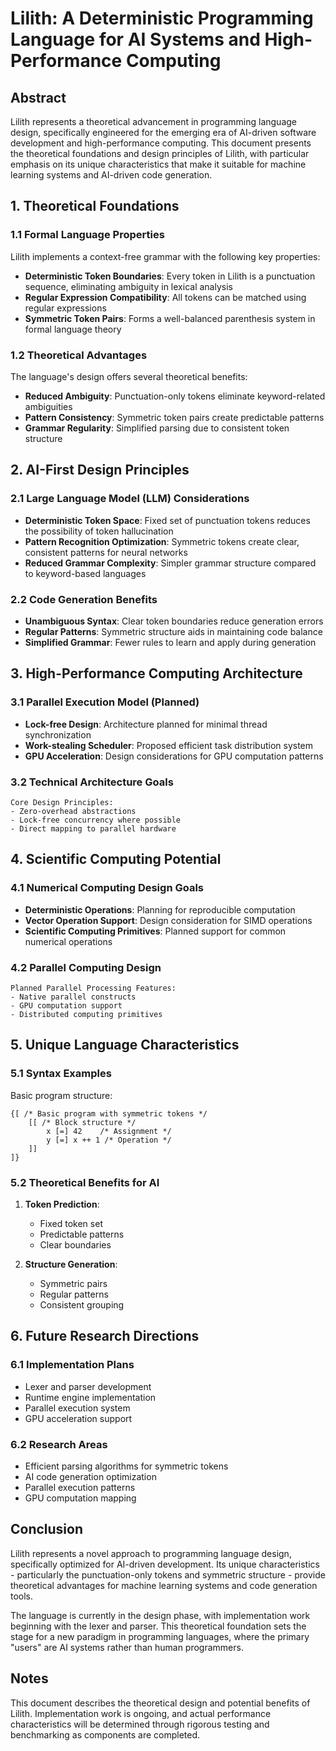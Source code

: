 # Lilith: A Deterministic Programming Language for AI Systems and High-Performance Computing

## Abstract

Lilith represents a theoretical advancement in programming language design, specifically engineered for the emerging era of AI-driven software development and high-performance computing. This document presents the theoretical foundations and design principles of Lilith, with particular emphasis on its unique characteristics that make it suitable for machine learning systems and AI-driven code generation.

## 1. Theoretical Foundations

### 1.1 Formal Language Properties

Lilith implements a context-free grammar with the following key properties:

- **Deterministic Token Boundaries**: Every token in Lilith is a punctuation sequence, eliminating ambiguity in lexical analysis
- **Regular Expression Compatibility**: All tokens can be matched using regular expressions
- **Symmetric Token Pairs**: Forms a well-balanced parenthesis system in formal language theory

### 1.2 Theoretical Advantages

The language's design offers several theoretical benefits:

- **Reduced Ambiguity**: Punctuation-only tokens eliminate keyword-related ambiguities
- **Pattern Consistency**: Symmetric token pairs create predictable patterns
- **Grammar Regularity**: Simplified parsing due to consistent token structure

## 2. AI-First Design Principles

### 2.1 Large Language Model (LLM) Considerations

- **Deterministic Token Space**: Fixed set of punctuation tokens reduces the possibility of token hallucination
- **Pattern Recognition Optimization**: Symmetric tokens create clear, consistent patterns for neural networks
- **Reduced Grammar Complexity**: Simpler grammar structure compared to keyword-based languages

### 2.2 Code Generation Benefits

- **Unambiguous Syntax**: Clear token boundaries reduce generation errors
- **Regular Patterns**: Symmetric structure aids in maintaining code balance
- **Simplified Grammar**: Fewer rules to learn and apply during generation

## 3. High-Performance Computing Architecture

### 3.1 Parallel Execution Model (Planned)

- **Lock-free Design**: Architecture planned for minimal thread synchronization
- **Work-stealing Scheduler**: Proposed efficient task distribution system
- **GPU Acceleration**: Design considerations for GPU computation patterns

### 3.2 Technical Architecture Goals

```
Core Design Principles:
- Zero-overhead abstractions
- Lock-free concurrency where possible
- Direct mapping to parallel hardware
```

## 4. Scientific Computing Potential

### 4.1 Numerical Computing Design Goals

- **Deterministic Operations**: Planning for reproducible computation
- **Vector Operation Support**: Design consideration for SIMD operations
- **Scientific Computing Primitives**: Planned support for common numerical operations

### 4.2 Parallel Computing Design

```
Planned Parallel Processing Features:
- Native parallel constructs
- GPU computation support
- Distributed computing primitives
```

## 5. Unique Language Characteristics

### 5.1 Syntax Examples

Basic program structure:
```lilith
{[ /* Basic program with symmetric tokens */
    [[ /* Block structure */
        x [=] 42    /* Assignment */
        y [=] x ++ 1 /* Operation */
    ]]
]}
```

### 5.2 Theoretical Benefits for AI

1. **Token Prediction**:
   - Fixed token set
   - Predictable patterns
   - Clear boundaries

2. **Structure Generation**:
   - Symmetric pairs
   - Regular patterns
   - Consistent grouping

## 6. Future Research Directions

### 6.1 Implementation Plans

- Lexer and parser development
- Runtime engine implementation
- Parallel execution system
- GPU acceleration support

### 6.2 Research Areas

- Efficient parsing algorithms for symmetric tokens
- AI code generation optimization
- Parallel execution patterns
- GPU computation mapping

## Conclusion

Lilith represents a novel approach to programming language design, specifically optimized for AI-driven development. Its unique characteristics - particularly the punctuation-only tokens and symmetric structure - provide theoretical advantages for machine learning systems and code generation tools.

The language is currently in the design phase, with implementation work beginning with the lexer and parser. This theoretical foundation sets the stage for a new paradigm in programming languages, where the primary "users" are AI systems rather than human programmers.

## Notes

This document describes the theoretical design and potential benefits of Lilith. Implementation work is ongoing, and actual performance characteristics will be determined through rigorous testing and benchmarking as components are completed.